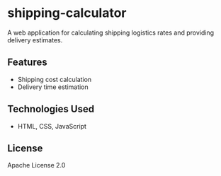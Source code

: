 # shipping-calculator
A web application for calculating shipping logistics rates and providing delivery estimates.

## Features
- Shipping cost calculation
- Delivery time estimation

## Technologies Used
- HTML, CSS, JavaScript

## License
Apache License 2.0
